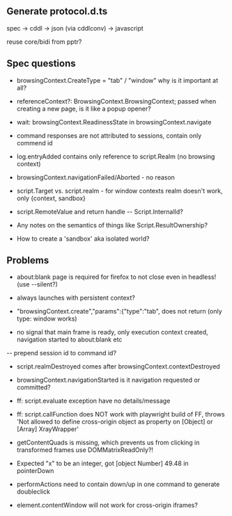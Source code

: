
## Generate protocol.d.ts
spec -> cddl -> json (via cddlconv) -> javascript

reuse core/bidi from pptr?


## Spec questions
- browsingContext.CreateType = "tab" / "window"
  why is it important at all?
- referenceContext?: BrowsingContext.BrowsingContext; passed when creating a new page, is it like a popup opener?

- wait: browsingContext.ReadinessState in browsingContext.navigate

- command responses are not attributed to sessions, contain only commend id

- log.entryAdded contains only reference to script.Realm (no browsing context)

- browsingContext.navigationFailed/Aborted - no reason

- script.Target vs. script.realm - for window contexts realm doesn't work, only {context, sandbox}

- script.RemoteValue and return handle
-- Script.InternalId?

- Any notes on the semantics of things like Script.ResultOwnership?

- How to create a 'sandbox' aka isolated world?

## Problems
- about:blank page is required for firefox to not close even in headless! (use --silent?)

- always launches with persistent context?

- "browsingContext.create","params":{"type":"tab", does not return (only type: window works)

- no signal that main frame is ready, only execution context created, navigation started to about:blank etc

-- prepend session id to command id?

- script.realmDestroyed comes after browsingContext.contextDestroyed

- browsingContext.navigationStarted is it navigation requested or committed?

- ff: script.evaluate exception have no details/message

- ff: script.callFunction does NOT work with playwright build of FF, throws 'Not allowed to define cross-origin object as property on [Object] or [Array] XrayWrapper'

- getContentQuads is missing, which prevents us from clicking in transformed frames
  use DOMMatrixReadOnly?!

- Expected "x" to be an integer, got [object Number] 49.48 in pointerDown
- performActions need to contain down/up in one command to generate doubleclick

- element.contentWindow will not work for cross-origin iframes?

